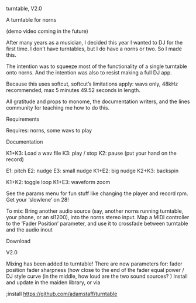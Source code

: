 turntable, V2.0

A turntable for norns

(demo video coming in the future)

After many years as a musician, I decided this year I wanted to DJ for the first time. I don’t have turntables, but I do have a norns or two. So I made this.

The intention was to squeeze most of the functionality of a single turntable onto norns. And the intention was also to resist making a full DJ app.

Because this uses softcut, softcut’s limitations apply: wavs only, 48kHz recommended, max 5 minutes 49.52 seconds in length.

All gratitude and props to monome, the documentation writers, and the lines community for teaching me how to do this.

Requirements

Requires: norns, some wavs to play

Documentation

K1+K3: Load a wav file
K3: play / stop
K2: pause (put your hand on the record)

E1: pitch
E2: nudge
E3: small nudge
K1+E2: big nudge
K2+K3: backspin

K1+K2: toggle loop
K1+E3: waveform zoom

See the params menu for fun stuff like changing the player and record rpm. Get your ‘slowlene’ on 28!

To mix:
Bring another audio source (say, another norns running turntable, your phone, or an sl1200), into the norns stereo input.
Map a MIDI controller to the ‘Fader Position’ parameter, and use it to crossfade between turntable and the audio inout

Download

V2.0

Mixing has been added to turntable! There are new parameters for:
fader position
fader sharpness (how close to the end of the fader
equal power / DJ style curve (in the middle, how loud are the two sound sources? )
Install and update in the maiden library, or via

;install https://github.com/adamstaff/turntable
